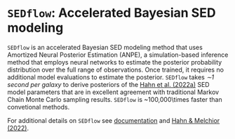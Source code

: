 # `SEDflow`: Accelerated Bayesian SED modeling
`SEDflow` is an accelerated Bayesian SED modeling method that uses Amortized Neural Posterior Estimation (ANPE), a simulation-based inference method that employs neural networks to estimate the posterior probability distribution over the full range of observations. Once trained, it requires no additional model evaluations to estimate the posterior.  `SEDflow` takes _∼1 second per galaxy_ to derive posteriors of the [Hahn et al. (2022a)](https://ui.adsabs.harvard.edu/abs/2022arXiv220201809H/abstract) SED model parameters that are in excellent agreement with traditional Markov Chain Monte Carlo sampling results. `SEDflow` is ~100,000\times faster than convetional methods. 

For additional details on `SEDflow` see [documentation](https://changhoonhahn.github.io/SEDflow/current/) and [Hahn & Melchior (2022)]().
